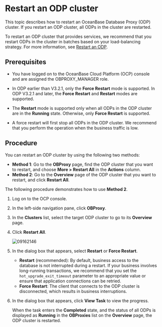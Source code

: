 # Restart an ODP cluster

This topic describes how to restart an OceanBase Database Proxy (ODP) cluster. If you restart an ODP cluster, all ODPs in the cluster are restarted.

To restart an ODP cluster that provides services, we recommend that you restart ODPs in the cluster in batches based on your load-balancing strategy. For more information, see [Restart an ODP](../400.manage-a-obproxy-server/400.restart-an-obproxy.md).

## Prerequisites

* You have logged on to the OceanBase Cloud Platform (OCP) console and are assigned the OBPROXY_MANAGER role.

* In ODP earlier than V3.2.1, only the **Force Restart** mode is supported. In ODP V3.2.1 and later, the **Force Restart** and **Restart** modes are supported.

* The **Restart** mode is supported only when all ODPs in the ODP cluster are in the **Running** state. Otherwise, only **Force Restart** is supported.

* A force restart will first stop all ODPs in the ODP cluster. We recommend that you perform the operation when the business traffic is low.

## Procedure

You can restart an ODP cluster by using the following two methods:

* **Method 1**: Go to the **OBProxy** page, find the ODP cluster that you want to restart, and choose **More > Restart All** in the **Actions** column.
* **Method 2**: Go to the **Overview** page of the ODP cluster that you want to restart, and click **Restart All**.

The following procedure demonstrates how to use **Method 2**.

1. Log on to the OCP console.

2. In the left-side navigation pane, click **OBProxy**.

3. In the **Clusters** list, select the target ODP cluster to go to its **Overview** page.

4. Click **Restart All**.

   ![09162146](https://help-static-aliyun-doc.aliyuncs.com/assets/img/en-US/2659917361/p345984.png)

5. In the dialog box that appears, select **Restart** or **Force Restart**.

   * **Restart** (recommended): By default, business access to the database is not interrupted during a restart. If your business involves long-running transactions, we recommend that you set the `hot_upgrade_exit_timeout` parameter to an appropriate value or ensure that application connections can be retried.
   * **Force Restart**: The client that connects to the ODP cluster is disconnected, which results in business interruptions.

6. In the dialog box that appears, click **View Task** to view the progress.

   When the task enters the **Completed** state, and the status of all ODPs is displayed as **Running** in the **OBProxies** list on the **Overview** page, the ODP cluster is restarted.

